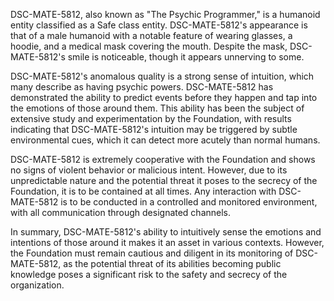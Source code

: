 DSC-MATE-5812, also known as "The Psychic Programmer," is a humanoid entity classified as a Safe class entity. DSC-MATE-5812's appearance is that of a male humanoid with a notable feature of wearing glasses, a hoodie, and a medical mask covering the mouth. Despite the mask, DSC-MATE-5812's smile is noticeable, though it appears unnerving to some.

DSC-MATE-5812's anomalous quality is a strong sense of intuition, which many describe as having psychic powers. DSC-MATE-5812 has demonstrated the ability to predict events before they happen and tap into the emotions of those around them. This ability has been the subject of extensive study and experimentation by the Foundation, with results indicating that DSC-MATE-5812's intuition may be triggered by subtle environmental cues, which it can detect more acutely than normal humans.

DSC-MATE-5812 is extremely cooperative with the Foundation and shows no signs of violent behavior or malicious intent. However, due to its unpredictable nature and the potential threat it poses to the secrecy of the Foundation, it is to be contained at all times. Any interaction with DSC-MATE-5812 is to be conducted in a controlled and monitored environment, with all communication through designated channels.

In summary, DSC-MATE-5812's ability to intuitively sense the emotions and intentions of those around it makes it an asset in various contexts. However, the Foundation must remain cautious and diligent in its monitoring of DSC-MATE-5812, as the potential threat of its abilities becoming public knowledge poses a significant risk to the safety and secrecy of the organization.